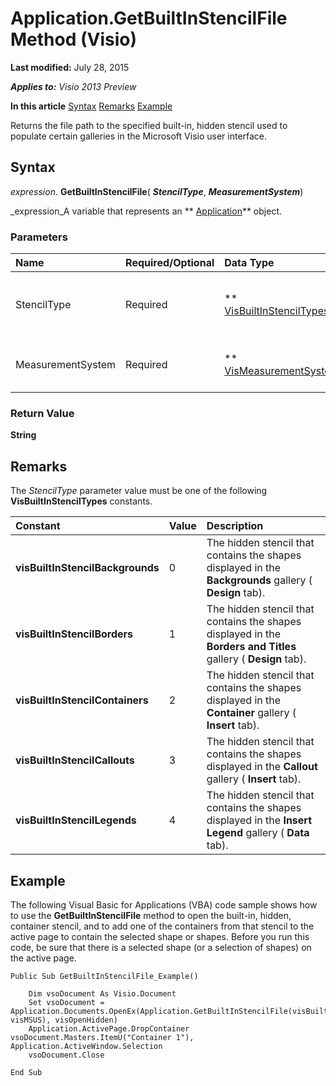 
# Application.GetBuiltInStencilFile Method (Visio)

 **Last modified:** July 28, 2015

 _**Applies to:** Visio 2013 Preview_

 **In this article**
 [Syntax](#sectionSection0)
 [Remarks](#sectionSection1)
 [Example](#sectionSection2)


Returns the file path to the specified built-in, hidden stencil used to populate certain galleries in the Microsoft Visio user interface.

## Syntax
<a name="sectionSection0"> </a>

 _expression_. **GetBuiltInStencilFile**( **_StencilType_**,  **_MeasurementSystem_**)

 _expression_A variable that represents an  ** [Application](5b3c8939-793f-116f-11b8-1d4170d95a63.md)** object.


### Parameters



|**Name**|**Required/Optional**|**Data Type**|**Description**|
|:-----|:-----|:-----|:-----|
|StencilType|Required| ** [VisBuiltInStencilTypes](ddd657ba-5497-199d-ddd4-490c28784433.md)**|The stencil to retrieve. See Remarks for possible values.|
|MeasurementSystem|Required| ** [VisMeasurementSystem](922d853c-e0c4-467f-481f-963322b1f345.md)**|The measurement system for the stencil.|

### Return Value

 **String**


## Remarks
<a name="sectionSection1"> </a>

The  _StencilType_ parameter value must be one of the following **VisBuiltInStencilTypes** constants.



|**Constant**|**Value**|**Description**|
|:-----|:-----|:-----|
| **visBuiltInStencilBackgrounds**|0|The hidden stencil that contains the shapes displayed in the  **Backgrounds** gallery ( **Design** tab).|
| **visBuiltInStencilBorders**|1|The hidden stencil that contains the shapes displayed in the  **Borders and Titles** gallery ( **Design** tab).|
| **visBuiltInStencilContainers**|2|The hidden stencil that contains the shapes displayed in the  **Container** gallery ( **Insert** tab).|
| **visBuiltInStencilCallouts**|3|The hidden stencil that contains the shapes displayed in the  **Callout** gallery ( **Insert** tab).|
| **visBuiltInStencilLegends**|4|The hidden stencil that contains the shapes displayed in the  **Insert Legend** gallery ( **Data** tab).|

## Example
<a name="sectionSection2"> </a>

The following Visual Basic for Applications (VBA) code sample shows how to use the  **GetBuiltInStencilFile** method to open the built-in, hidden, container stencil, and to add one of the containers from that stencil to the active page to contain the selected shape or shapes. Before you run this code, be sure that there is a selected shape (or a selection of shapes) on the active page.


```
Public Sub GetBuiltInStencilFile_Example()

    Dim vsoDocument As Visio.Document
    Set vsoDocument = Application.Documents.OpenEx(Application.GetBuiltInStencilFile(visBuiltInStencilContainers, visMSUS), visOpenHidden)
    Application.ActivePage.DropContainer vsoDocument.Masters.ItemU("Container 1"), Application.ActiveWindow.Selection
    vsoDocument.Close

End Sub
```

